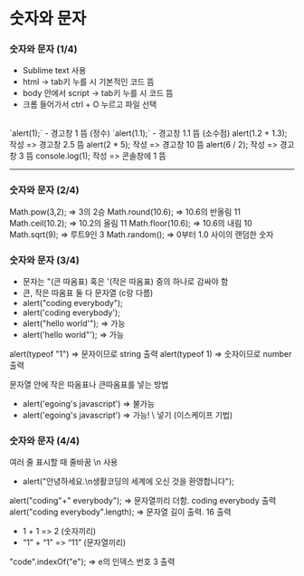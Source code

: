 # 숫자와 문자
### 숫자와 문자 (1/4)
- Sublime text 사용
- html -> tab키 누를 시 기본적인 코드 뜸
- body 안에서 script -> tab키 누를 시 코드 뜸
- 크롬 들어가서 ctrl + O 누르고 파일 선택

</br>
`alert(1);`
- 경고창 1 뜸 (정수)
`alert(1.1);`
- 경고창 1.1 뜸 (소수점)
alert(1.2 + 1.3); 작성 => 경고창 2.5 뜸
alert(2 * 5); 작성 => 경고창 10 뜸
alert(6 / 2); 작성 => 경고창 3 뜸
console.log(1); 작성 => 콘솔창에 1 뜸

---

### 숫자와 문자 (2/4)
Math.pow(3,2); => 3의 2승
Math.round(10.6); => 10.6의 반올림 11
Math.ceil(10.2); => 10.2의 올림 11
Math.floor(10.6); => 10.6의 내림 10
Math.sqrt(9); => 루트9인 3
Math.random(); => 0부터 1.0 사이의 랜덤한 숫자

### 숫자와 문자 (3/4)
- 문자는 "(큰 따옴표) 혹은 '(작은 따옴표) 중의 하나로 감싸야 함
- 큰, 작은 따옴표 둘 다 문자열 (c랑 다름)
- alert("coding everybody");
- alert('coding everybody');
- alert("hello world'"); => 가능
- alert('hello world"'); => 가능

alert(typeof "1") => 문자이므로 string 출력
alert(typeof 1) => 숫자이므로 number 출력

문자열 안에 작은 따옴표나 큰따옴표를 넣는 방법
- alert('egoing's javascript') => 불가능
- alert('egoing\'s javascript') => 가능! \ 넣기 (이스케이프 기법) 

### 숫자와 문자 (4/4)
여러 줄 표시할 때 줄바꿈 \n 사용
- alert("안녕하세요.\n생활코딩의 세계에 오신 것을 환영합니다");

alert("coding"+" everybody"); => 문자열끼리 더함. coding everybody 출력
alert("coding everybody".length); => 문자열 길이 출력. 16 출력
- 1 + 1 => 2 (숫자끼리)
- “1” + “1” => “11” (문자열끼리)

"code".indexOf("e"); => e의 인덱스 번호 3 출력

